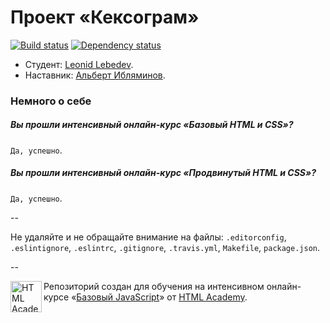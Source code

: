 # Проект «Кексограм»

[![Build status][travis-image]][travis-url]
[![Dependency status][dependency-image]][dependency-url]

* Студент: [Leonid Lebedev](https://htmlacademy.ru/profile/id67135).
* Наставник: [Альберт Ибляминов](https://htmlacademy.ru/profile/id126159).

### Немного о себе

##### Вы прошли интенсивный онлайн-курс «Базовый HTML и CSS»?
`Да, успешно`.

##### Вы прошли интенсивный онлайн-курс «Продвинутый HTML и CSS»?
`Да, успешно`.

--

Не удаляйте и не обращайте внимание на файлы: `.editorconfig`, `.eslintignore`, `.eslintrc`, `.gitignore`, `.travis.yml`, `Makefile`, `package.json`.

--

<a href="https://htmlacademy.ru/js_intensive"><img align="left" width="50" height="50" title="HTML Academy" src="https://htmlacademy.ru/static/img/logo-github-javascript.svg"></a>

Репозиторий создан для обучения на интенсивном онлайн-курсе «[Базовый JavaScript](https://htmlacademy.ru/js_intensive)» от [HTML Academy](https://htmlacademy.ru).

[travis-image]: https://travis-ci.org/js-htmlacademy/67135-keksogram.svg?branch=master
[travis-url]: https://travis-ci.org/js-htmlacademy/67135-keksogram
[dependency-image]: https://david-dm.org/js-htmlacademy/67135-keksogram.svg?style=flat-square
[dependency-url]: https://david-dm.org/js-htmlacademy/67135-keksogram
